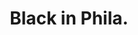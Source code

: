 ---
pid: ch493
title: Black in Phila.
location_transcription: Broad + South + Boat House Row
coordinates: "[-75.187606002425, 39.969555887481]"
zipcode: '19143'
gen_neighborhood: West Philadelphia
neighborhood: University City
outside_phl: 
age: '58'
age_range: 50-59
instagram: 
image_file_name: ch_493.jpg
proposal_transcription: Alot more Black Monuments :)
topic: 
topic_summary: 
type: 
keywords_other: 
credit: Perry
image_labels: 
twitter: 
facebook: 
permalink: "/monuments/ch493/"
layout: item-page
---